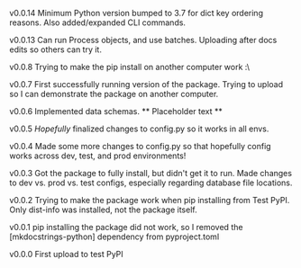 v0.0.14
Minimum Python version bumped to 3.7 for dict key ordering reasons. Also added/expanded CLI commands.

v0.0.13
Can run Process objects, and use batches. Uploading after docs edits so others can try it.

v0.0.8
Trying to make the pip install on another computer work :\

v0.0.7
First successfully running version of the package. Trying to upload so I can demonstrate the package on another computer.

v0.0.6
Implemented data schemas. ** Placeholder text **

v0.0.5
*Hopefully* finalized changes to config.py so it works in all envs.

v0.0.4
Made some more changes to config.py so that hopefully config works across dev, test, and prod environments!

v0.0.3
Got the package to fully install, but didn't get it to run. Made changes to dev vs. prod vs. test configs, especially regarding database file locations.

v0.0.2
Trying to make the package work when pip installing from Test PyPI. Only dist-info was installed, not the package itself.

v0.0.1
pip installing the package did not work, so I removed the [mkdocstrings-python] dependency from pyproject.toml

v0.0.0
First upload to test PyPI